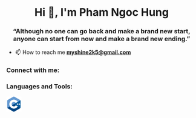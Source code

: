 <h1 align="center">Hi 👋, I'm Pham Ngoc Hung</h1>
<h3 align="center">“Although no one can go back and make a brand new start, anyone can start from now and make a brand new ending.”</h3>

- 📫 How to reach me **myshine2k5@gmail.com**

<h3 align="left">Connect with me:</h3>
<p align="left">
</p>

<h3 align="left">Languages and Tools:</h3>
<p align="left"> <a href="https://www.w3schools.com/cpp/" target="_blank" rel="noreferrer"> <img src="https://raw.githubusercontent.com/devicons/devicon/master/icons/cplusplus/cplusplus-original.svg" alt="cplusplus" width="40" height="40"/> </a> </p>
